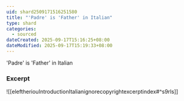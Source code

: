 ```yaml
---
uid: shard2509171516251580
title: "'Padre' is 'Father' in Italian"
type: shard
categories:
  - sourced
dateCreated: 2025-09-17T15:16:25+08:00
dateModified: 2025-09-17T15:19:33+08:00
---
```

'Padre' is 'Father' in Italian
### Excerpt
![[eleftheriouIntroductionItalianignorecopyrightexcerptindex#^s9rls]]